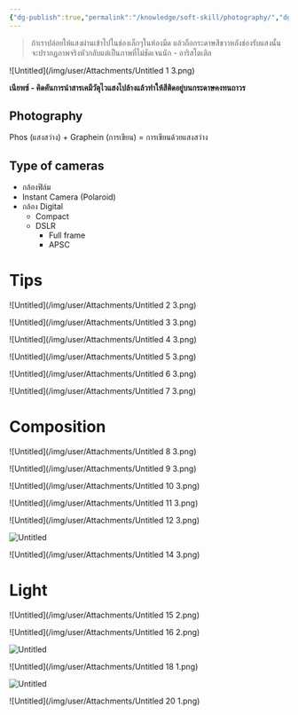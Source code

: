 ```yaml
---
{"dg-publish":true,"permalink":"/knowledge/soft-skill/photography/","dgPassFrontmatter":true}
---
```


> ถ้าเราปล่อยให้แสงผ่านเข้าไปในช่องเล็กๆในห้องมืด แล้วถือกระดาษสีขวาหลังช่องรับแสงนั้น จะปรากฏภาพจริงหัวกลับแต่เป็นภาพที่ไม่ชัดเจนนัก - อาริสโตเติล 

![Untitled](/img/user/Attachments/Untitled 1 3.png)

**เนียพซ์ - คิดคันการนำสารเคมีวัตุไวแสงไปล้างแล้วทำให้สีติดอยู่บนกระดาษคงทนถาวร**
## Photography
Phos (แสงสว่าง) + Graphein (การเขียน) = การเขียนด้วยแสงสว่าง
## Type of cameras
- กล้องฟิล์ม
- Instant Camera (Polaroid)
- กล้อง Digital
    - Compact
    - DSLR
        - Full frame
        - APSC
# Tips
![Untitled](/img/user/Attachments/Untitled 2 3.png)

![Untitled](/img/user/Attachments/Untitled 3 3.png)

![Untitled](/img/user/Attachments/Untitled 4 3.png)

![Untitled](/img/user/Attachments/Untitled 5 3.png)

![Untitled](/img/user/Attachments/Untitled 6 3.png)

![Untitled](/img/user/Attachments/Untitled 7 3.png)
# Composition
![Untitled](/img/user/Attachments/Untitled 8 3.png)

![Untitled](/img/user/Attachments/Untitled 9 3.png)

![Untitled](/img/user/Attachments/Untitled 10 3.png)

![Untitled](/img/user/Attachments/Untitled 11 3.png)

![Untitled](/img/user/Attachments/Untitled 12 3.png)

![Untitled](Untitled%2013%203.png)

![Untitled](/img/user/Attachments/Untitled 14 3.png)
# Light
![Untitled](/img/user/Attachments/Untitled 15 2.png)

![Untitled](/img/user/Attachments/Untitled 16 2.png)

![Untitled](Untitled%2017%202.png)

![Untitled](/img/user/Attachments/Untitled 18 1.png)

![Untitled](Untitled%2019%201.png)

![Untitled](/img/user/Attachments/Untitled 20 1.png)
